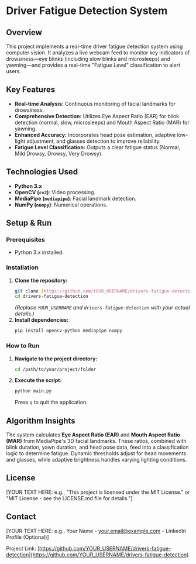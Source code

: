 # Driver Fatigue Detection System

## Overview

This project implements a real-time driver fatigue detection system using computer vision. It analyzes a live webcam feed to monitor key indicators of drowsiness—eye blinks (including slow blinks and microsleeps) and yawning—and provides a real-time "Fatigue Level" classification to alert users.

## Key Features

* **Real-time Analysis:** Continuous monitoring of facial landmarks for drowsiness.
* **Comprehensive Detection:** Utilizes Eye Aspect Ratio (EAR) for blink detection (normal, slow, microsleeps) and Mouth Aspect Ratio (MAR) for yawning.
* **Enhanced Accuracy:** Incorporates head pose estimation, adaptive low-light adjustment, and glasses detection to improve reliability.
* **Fatigue Level Classification:** Outputs a clear fatigue status (Normal, Mild Drowsy, Drowsy, Very Drowsy).

## Technologies Used

* **Python 3.x**
* **OpenCV (`cv2`)**: Video processing.
* **MediaPipe (`mediapipe`)**: Facial landmark detection.
* **NumPy (`numpy`)**: Numerical operations.

## Setup & Run

### Prerequisites

* Python 3.x installed.

### Installation

1.  **Clone the repository:**
    ```bash
    git clone [https://github.com/YOUR_USERNAME/drivers-fatigue-detection.git](https://github.com/YOUR_USERNAME/drivers-fatigue-detection.git)
    cd drivers-fatigue-detection
    ```
    *(Replace `YOUR_USERNAME` and `drivers-fatigue-detection` with your actual details.)*
2.  **Install dependencies:**
    ```bash
    pip install opencv-python mediapipe numpy
    ```

### How to Run

1.  **Navigate to the project directory:**
    ```bash
    cd /path/to/your/project/folder
    ```
2.  **Execute the script:**
    ```bash
    python main.py
    ```
    Press `q` to quit the application.

## Algorithm Insights

The system calculates **Eye Aspect Ratio (EAR)** and **Mouth Aspect Ratio (MAR)** from MediaPipe's 3D facial landmarks. These ratios, combined with blink duration, yawn duration, and head pose data, feed into a classification logic to determine fatigue. Dynamic thresholds adjust for head movements and glasses, while adaptive brightness handles varying lighting conditions.

## License

[YOUR TEXT HERE: e.g., "This project is licensed under the MIT License." or "MIT License - see the LICENSE.md file for details."]

## Contact

[YOUR TEXT HERE: e.g., Your Name - your.email@example.com - LinkedIn Profile (Optional)]

Project Link: [https://github.com/YOUR_USERNAME/drivers-fatigue-detection](https://github.com/YOUR_USERNAME/drivers-fatigue-detection)
